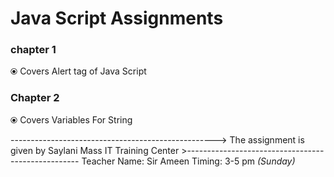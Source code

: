 # Java Script Assignments 

### chapter 1
⦿ Covers Alert tag of Java Script

### Chapter 2 
⦿ Covers Variables For String

---------------------------------------------------> The assignment is given by Saylani Mass IT Training Center >---------------------------------------------------
Teacher Name: Sir Ameen 
Timing: 3-5 pm  *(Sunday)*
